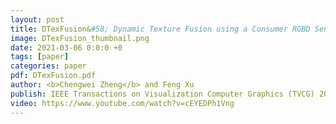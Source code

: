 ```yaml
---
layout: post
title: DTexFusion&#58; Dynamic Texture Fusion using a Consumer RGBD Sensor
image: DTexFusion_thumbnail.png
date: 2021-03-06 0:0:0 +0
tags: [paper]
categories: paper
pdf: DTexFusion.pdf
author: <b>Chengwei Zheng</b> and Feng Xu
publish: IEEE Transactions on Visualization Computer Graphics (TVCG) 2021
video: https://www.youtube.com/watch?v=cEYEDPh1Vng
---
```


